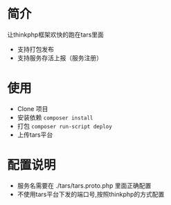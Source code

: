 
# 简介
让thinkphp框架欢快的跑在tars里面
* 支持打包发布
* 支持服务存活上报（服务注册）



# 使用

* Clone 项目
* 安装依赖 `composer install`
* 打包 `composer run-script deploy`
* 上传tars平台

# 配置说明

* 服务名需要在 ./tars/tars.proto.php 里面正确配置
* 不使用tars平台下发的端口号,按照thinkphp的方式配置

